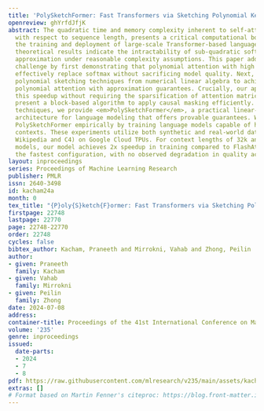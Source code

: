 ```yaml
---
title: 'PolySketchFormer: Fast Transformers via Sketching Polynomial Kernels'
openreview: ghYrfdJfjK
abstract: The quadratic time and memory complexity inherent to self-attention mechanisms,
  with respect to sequence length, presents a critical computational bottleneck in
  the training and deployment of large-scale Transformer-based language models. Recent
  theoretical results indicate the intractability of sub-quadratic softmax attention
  approximation under reasonable complexity assumptions. This paper addresses this
  challenge by first demonstrating that polynomial attention with high degree can
  effectively replace softmax without sacrificing model quality. Next, we develop
  polynomial sketching techniques from numerical linear algebra to achieve linear-time
  polynomial attention with approximation guarantees. Crucially, our approach achieves
  this speedup without requiring the sparsification of attention matrices. We also
  present a block-based algorithm to apply causal masking efficiently. Combining these
  techniques, we provide <em>PolySketchFormer</em>, a practical linear-time Transformer
  architecture for language modeling that offers provable guarantees. We validate
  PolySketchFormer empirically by training language models capable of handling long
  contexts. These experiments utilize both synthetic and real-world datasets (PG19,
  Wikipedia and C4) on Google Cloud TPUs. For context lengths of 32k and GPT-2 style
  models, our model achieves 2x speedup in training compared to FlashAttention of
  the fastest configuration, with no observed degradation in quality across our experiments.
layout: inproceedings
series: Proceedings of Machine Learning Research
publisher: PMLR
issn: 2640-3498
id: kacham24a
month: 0
tex_title: "{P}oly{S}ketch{F}ormer: Fast Transformers via Sketching Polynomial Kernels"
firstpage: 22748
lastpage: 22770
page: 22748-22770
order: 22748
cycles: false
bibtex_author: Kacham, Praneeth and Mirrokni, Vahab and Zhong, Peilin
author:
- given: Praneeth
  family: Kacham
- given: Vahab
  family: Mirrokni
- given: Peilin
  family: Zhong
date: 2024-07-08
address:
container-title: Proceedings of the 41st International Conference on Machine Learning
volume: '235'
genre: inproceedings
issued:
  date-parts:
  - 2024
  - 7
  - 8
pdf: https://raw.githubusercontent.com/mlresearch/v235/main/assets/kacham24a/kacham24a.pdf
extras: []
# Format based on Martin Fenner's citeproc: https://blog.front-matter.io/posts/citeproc-yaml-for-bibliographies/
---
```

